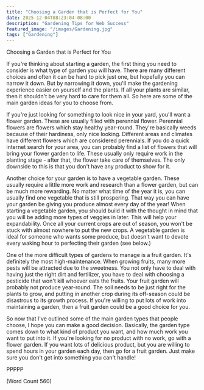 ```yaml
---
title: "Choosing a Garden that is Perfect for You"
date: 2025-12-04T08:23:04-08:00
description: "Gardening Tips for Web Success"
featured_image: "/images/Gardening.jpg"
tags: ["Gardening"]
---
```


Choosing a Garden that is Perfect for You

If you're thinking about starting a garden, the first thing you need to
consider is what type of garden you will have. There are many different
choices and often it can be hard to pick just one, but hopefully you can
narrow it down. But by narrowing it down, you'll make the gardening
experience easier on yourself and the plants. If all your plants are
similar, then it shouldn't be very hard to care for them all. So here are
some of the main garden ideas for you to choose from.

If you're just looking for something to look nice in your yard, you'll
want a flower garden. These are usually filled with perennial flower.
Perennial flowers are flowers which stay healthy year-round. They're
basically weeds because of their hardiness, only nice looking. Different
areas and climates have different flowers which are considered perennials.
If you do a quick internet search for your area, you can probably find a
list of flowers that will bring your flower garden to life. These usually
only require work in the planting stage - after that, the flower take care
of themselves. The only downside to this is that you don't have any
product to show for it. 

Another choice for your garden is to have a vegetable garden. These
usually require a little more work and research than a flower garden, but
can be much more rewarding. No matter what time of the year it is, you can
usually find one vegetable that is still prospering. That way you can have
your garden be giving you produce almost every day of the year! When
starting a vegetable garden, you should build it with the thought in mind
that you will be adding more types of veggies in later. This will help
your expandability. Once all your current crops are out of season, you
won't be stuck with almost nowhere to put the new crops. A vegetable
garden is ideal for someone who wants some produce, but doesn't want to
devote every waking hour to perfecting their garden (see below.) 

One of the more difficult types of gardens to manage is a fruit garden.
It's definitely the most high-maintenance. When growing fruits, many more
pests will be attracted due to the sweetness. You not only have to deal
with having just the right dirt and fertilizer, you have to deal with
choosing a pesticide that won't kill whoever eats the fruits. Your fruit
garden will probably not produce year-round. The soil needs to be just
right for the plants to grow, and putting in another crop during its
off-season could be disastrous to its growth process. If you're willing to
put lots of work into maintaining a garden, then a fruit garden could be a
good choice for you. 

So now that I've outlined some of the main garden types that people
choose, I hope you can make a good decision. Basically, the garden type
comes down to what kind of product you want, and how much work you want to
put into it. If you're looking for no product with no work, go with a
flower garden. If you want lots of delicious product, but you are willing
to spend hours in your garden each day, then go for a fruit garden. Just
make sure you don't get into something you can't handle!

PPPPP

(Word Count 560)
